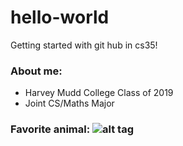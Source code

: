 # hello-world
Getting started with git hub in cs35! 
### About me:
* Harvey Mudd College Class of 2019
* Joint CS/Maths Major

### Favorite animal: ![alt tag](https://i.ytimg.com/vi/tntOCGkgt98/maxresdefault.jpg)
